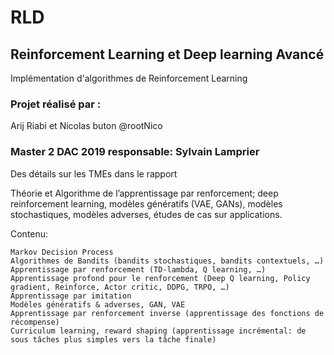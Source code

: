 # RLD

## Reinforcement Learning et Deep learning Avancé
Implémentation d'algorithmes de Reinforcement Learning 
### Projet réalisé par :
Arij Riabi et Nicolas buton @rootNico
### Master 2 DAC 2019 responsable: Sylvain Lamprier
Des détails sur les TMEs dans le rapport

Théorie et Algorithme de l’apprentissage par renforcement; deep reinforcement learning, modèles génératifs (VAE, GANs), modèles stochastiques, modèles adverses, études de cas sur applications.

Contenu:

    Markov Decision Process
    Algorithmes de Bandits (bandits stochastiques, bandits contextuels, …)
    Apprentissage par renforcement (TD-lambda, Q learning, …)
    Apprentissage profond pour le renforcement (Deep Q learning, Policy gradient, Reinforce, Actor critic, DDPG, TRPO, …)
    Apprentissage par imitation
    Modèles génératifs & adverses, GAN, VAE
    Apprentissage par renforcement inverse (apprentissage des fonctions de récompense)
    Curriculum learning, reward shaping (apprentissage incrémental: de sous tâches plus simples vers la tâche finale)
